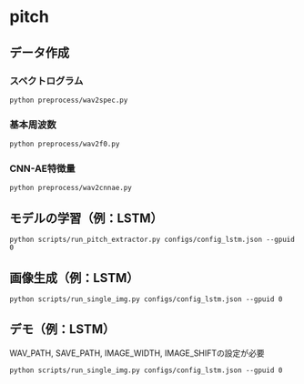 # pitch

## データ作成
### スペクトログラム
```
python preprocess/wav2spec.py
```
### 基本周波数
```
python preprocess/wav2f0.py
```
### CNN-AE特徴量
```
python preprocess/wav2cnnae.py
```

## モデルの学習（例：LSTM）
```
python scripts/run_pitch_extractor.py configs/config_lstm.json --gpuid 0
```

## 画像生成（例：LSTM）
```
python scripts/run_single_img.py configs/config_lstm.json --gpuid 0
```

## デモ（例：LSTM）
WAV_PATH, SAVE_PATH, IMAGE_WIDTH, IMAGE_SHIFTの設定が必要
```
python scripts/run_single_img.py configs/config_lstm.json --gpuid 0
```